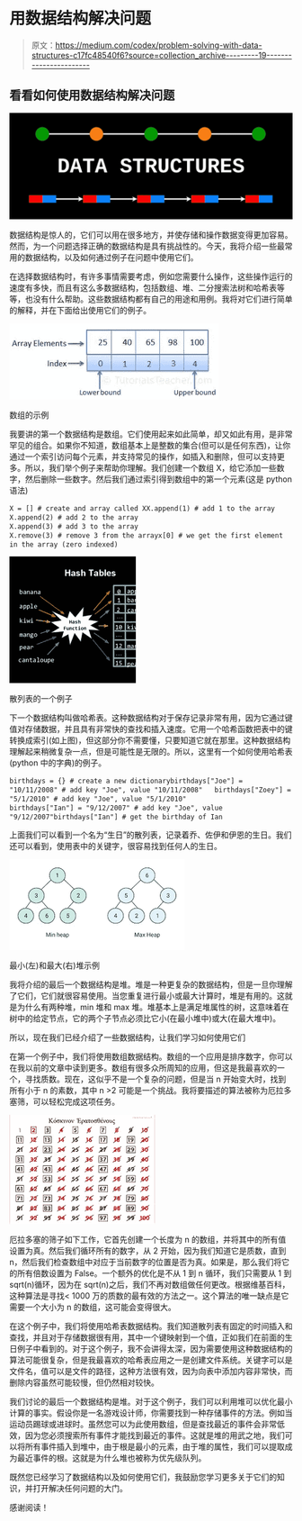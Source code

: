 # 用数据结构解决问题

> 原文：<https://medium.com/codex/problem-solving-with-data-structures-c17fc48540f6?source=collection_archive---------19----------------------->

## 看看如何使用数据结构解决问题

![](img/19732eb610097e413e0a2bda631c465a.png)

数据结构是惊人的，它们可以用在很多地方，并使存储和操作数据变得更加容易。然而，为一个问题选择正确的数据结构是具有挑战性的。今天，我将介绍一些最常用的数据结构，以及如何通过例子在问题中使用它们。

在选择数据结构时，有许多事情需要考虑，例如您需要什么操作，这些操作运行的速度有多快，而且有这么多数据结构，包括数组、堆、二分搜索法树和哈希表等等，也没有什么帮助。这些数据结构都有自己的用途和用例。我将对它们进行简单的解释，并在下面给出使用它们的例子。

![](img/ef4f1383cf03d585450fcbefbde6799b.png)

数组的示例

我要讲的第一个数据结构是数组。它们使用起来如此简单，却又如此有用，是非常罕见的组合。如果你不知道，数组基本上是整数的集合(但可以是任何东西)，让你通过一个索引访问每个元素，并支持常见的操作，如插入和删除，但可以支持更多。所以，我们举个例子来帮助你理解。我们创建一个数组 X，给它添加一些数字，然后删除一些数字。然后我们通过索引得到数组中的第一个元素(这是 python 语法)

```
X = [] # create and array called XX.append(1) # add 1 to the array
X.append(2) # add 2 to the array
X.append(3) # add 3 to the array
X.remove(3) # remove 3 from the arrayx[0] # we get the first element in the array (zero indexed)
```

![](img/24d16634a47e6d0a9838dfd8a80ef458.png)

散列表的一个例子

下一个数据结构叫做哈希表。这种数据结构对于保存记录非常有用，因为它通过键值对存储数据，并且具有非常快的查找和插入速度。它用一个哈希函数把表中的键转换成索引(如上图)，但这部分你不需要懂，只要知道它就在那里。这种数据结构理解起来稍微复杂一点，但是可能性是无限的。所以，这里有一个如何使用哈希表(python 中的字典)的例子。

```
birthdays = {} # create a new dictionarybirthdays["Joe"] = "10/11/2008" # add key "Joe", value "10/11/2008"   birthdays["Zoey"] = "5/1/2010" # add key "Joe", value "5/1/2010"
birthdays["Ian"] = "9/12/2007" # add key "Joe", value "9/12/2007"birthdays["Ian"] # get the birthday of Ian
```

上面我们可以看到一个名为“生日”的散列表，记录着乔、佐伊和伊恩的生日。我们还可以看到，使用表中的关键字，很容易找到任何人的生日。

![](img/3fe78f1b0ce501ef2caaa891b9263e25.png)

最小(左)和最大(右)堆示例

我将介绍的最后一个数据结构是堆。堆是一种更复杂的数据结构，但是一旦你理解了它们，它们就很容易使用。当您重复进行最小或最大计算时，堆是有用的。这就是为什么有两种堆，min 堆和 max 堆。堆基本上是满足堆属性的树，这意味着在树中的给定节点，它的两个子节点必须比它小(在最小堆中)或大(在最大堆中)。

所以，现在我们已经介绍了一些数据结构，让我们学习如何使用它们

在第一个例子中，我们将使用数组数据结构。数组的一个应用是排序数字，你可以在我以前的文章中读到更多。数组有很多众所周知的应用，但这是我最喜欢的一个，寻找质数。现在，这似乎不是一个复杂的问题，但是当 n 开始变大时，找到所有小于 n 的素数，其中 n >2 可能是一个挑战。我将要描述的算法被称为厄拉多塞筛，可以轻松完成这项任务。

![](img/2d6e89594490966e564c76508f27bd33.png)

厄拉多塞的筛子如下工作，它首先创建一个长度为 n 的数组，并将其中的所有值设置为真。然后我们循环所有的数字，从 2 开始，因为我们知道它是质数，直到 n，然后我们检查数组中对应于当前数字的位置是否为真。如果是，那么我们将它的所有倍数设置为 False。一个额外的优化是不从 1 到 n 循环，我们只需要从 1 到 sqrt(n)循环，因为在 sqrt(n)之后，我们不再对数组做任何更改。根据维基百科，这种算法是寻找< 1000 万的质数的最有效的方法之一。这个算法的唯一缺点是它需要一个大小为 n 的数组，这可能会变得很大。

在这个例子中，我们将使用哈希表数据结构。我们知道散列表有固定的时间插入和查找，并且对于存储数据很有用，其中一个键映射到一个值，正如我们在前面的生日例子中看到的。对于这个例子，我不会讲得太深，因为需要使用这种数据结构的算法可能很复杂，但是我最喜欢的哈希表应用之一是创建文件系统。关键字可以是文件名，值可以是文件的路径，这种方法很有效，因为向表中添加内容非常快，而删除内容虽然可能较慢，但仍然相对较快。

我们讨论的最后一个数据结构是堆。对于这个例子，我们可以利用堆可以优化最小计算的事实。假设你是一名游戏设计师，你需要找到一种存储事件的方法。例如当运动员踢球或进球时。虽然您可以为此使用数组，但是查找最近的事件会非常低效，因为您必须搜索所有事件才能找到最近的事件。这就是堆的用武之地，我们可以将所有事件插入到堆中，由于根是最小的元素，由于堆的属性，我们可以提取成为最近事件的根。这就是为什么堆也被称为优先级队列。

既然您已经学习了数据结构以及如何使用它们，我鼓励您学习更多关于它们的知识，并打开解决任何问题的大门。

感谢阅读！